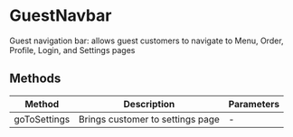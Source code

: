 # GuestNavbar

Guest navigation bar: allows guest customers to navigate to Menu, Order, Profile, Login, and Settings pages

## Methods

<!-- @vuese:GuestNavbar:methods:start -->
|Method|Description|Parameters|
|---|---|---|
|goToSettings|Brings customer to settings page|-|

<!-- @vuese:GuestNavbar:methods:end -->


